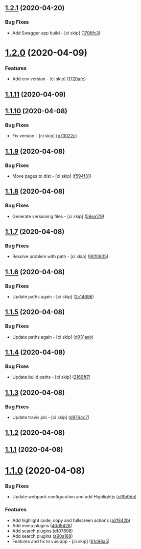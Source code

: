 ## [1.2.1](https://github.com/ClubMediterranee/swagger/compare/v1.2.0...v1.2.1) (2020-04-20)


### Bug Fixes

* Add Swagger app build - [ci skip] ([1706fc3](https://github.com/ClubMediterranee/swagger/commit/1706fc391372c88b6c3c218b7e6a13c09fb4445e))



# [1.2.0](https://github.com/ClubMediterranee/swagger/compare/v1.1.11...v1.2.0) (2020-04-09)


### Features

* Add env version - [ci skip] ([1720afc](https://github.com/ClubMediterranee/swagger/commit/1720afcd8dd35923ac0fbd668004bf0cf2785448))



## [1.1.11](https://github.com/ClubMediterranee/swagger/compare/v1.1.10...v1.1.11) (2020-04-09)



## [1.1.10](https://github.com/ClubMediterranee/swagger/compare/v1.1.9...v1.1.10) (2020-04-08)


### Bug Fixes

* Fix version - [ci skip] ([b73022c](https://github.com/ClubMediterranee/swagger/commit/b73022cc03c5aeca14510d9015fc3888ae515742))



## [1.1.9](https://github.com/ClubMediterranee/swagger/compare/v1.1.8...v1.1.9) (2020-04-08)


### Bug Fixes

* Move pages to dist - [ci skip] ([f594f31](https://github.com/ClubMediterranee/swagger/commit/f594f312f33ad8f6ae55b0bf7520d62742873095))



## [1.1.8](https://github.com/ClubMediterranee/swagger/compare/v1.1.7...v1.1.8) (2020-04-08)


### Bug Fixes

* Generate versioning files - [ci skip] ([59ea179](https://github.com/ClubMediterranee/swagger/commit/59ea1793d8a9bab16e7fdbf1762bbb90cf213480))



## [1.1.7](https://github.com/ClubMediterranee/swagger/compare/v1.1.6...v1.1.7) (2020-04-08)


### Bug Fixes

* Resolve problem with path - [ci skip] ([90f0905](https://github.com/ClubMediterranee/swagger/commit/90f09052701fd2e8d75d56773b915093a0348b03))



## [1.1.6](https://github.com/ClubMediterranee/swagger/compare/v1.1.5...v1.1.6) (2020-04-08)


### Bug Fixes

* Update paths again - [ci skip] ([2c14696](https://github.com/ClubMediterranee/swagger/commit/2c14696cb47f247c6ff650df945ac8e0498d6368))



## [1.1.5](https://github.com/ClubMediterranee/swagger/compare/v1.1.4...v1.1.5) (2020-04-08)


### Bug Fixes

* Update paths again - [ci skip] ([d931aab](https://github.com/ClubMediterranee/swagger/commit/d931aabbe61043e949d8ce850f1ca3df1df130ca))



## [1.1.4](https://github.com/ClubMediterranee/swagger/compare/v1.1.3...v1.1.4) (2020-04-08)


### Bug Fixes

* Update build paths - [ci skip] ([2169ff7](https://github.com/ClubMediterranee/swagger/commit/2169ff701716e8a4467d74b5a8d9a2e3603c5d3b))



## [1.1.3](https://github.com/ClubMediterranee/swagger/compare/v1.1.2...v1.1.3) (2020-04-08)


### Bug Fixes

* Update travis.job - [ci skip] ([d9764c7](https://github.com/ClubMediterranee/swagger/commit/d9764c76f33c6888f48e4ee0108550171131bca5))



## [1.1.2](https://github.com/ClubMediterranee/swagger/compare/v1.1.1...v1.1.2) (2020-04-08)



## [1.1.1](https://github.com/ClubMediterranee/swagger/compare/v1.1.0...v1.1.1) (2020-04-08)



# [1.1.0](https://github.com/ClubMediterranee/swagger/compare/v1.0.0...v1.1.0) (2020-04-08)


### Bug Fixes

* Update webpack configuration and add Highlightjs ([cf9b9bb](https://github.com/ClubMediterranee/swagger/commit/cf9b9bbb03d4095e874bd7262cea0afa12b77fbd))


### Features

* Add highlight code, copy and fullscreen actions ([a2f842b](https://github.com/ClubMediterranee/swagger/commit/a2f842b51daa14fb292d986b207c9727978f2056))
* Add menu plugins ([40d9428](https://github.com/ClubMediterranee/swagger/commit/40d94287f34ab6bd76dcf693b8e3b443b24fc52f))
* Add search plugins ([df07808](https://github.com/ClubMediterranee/swagger/commit/df078088369bb9e4d399d6d0612ca4f2af5e2ce5))
* Add search plugins ([a90a188](https://github.com/ClubMediterranee/swagger/commit/a90a1886b6d6335fa47f5747a612b566bf11cae2))
* Features and fix to vue app - [ci skip] ([61d98a5](https://github.com/ClubMediterranee/swagger/commit/61d98a5837b89940ea5a8e08a649b582d7d773f0))



